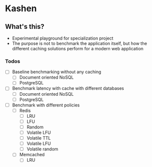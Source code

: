 # Kashen


## What's this?
- Experimental playground for specialization project
- The purpose is not to benchmark the application itself, but how the different caching solutions perform for a modern web application

### Todos
- [ ] Baseline benchmarking without any caching
  - [ ] Document oriented NoSQL
  - [ ] PostgreSQL
- [ ] Benchmark latency with cache with different databases
  - [ ] Document oriented NoSQL
  - [ ] PostgreSQL
- [ ] Benchmark with different policies
  - [ ] Redis
    - [ ] LRU
    - [ ] LFU
    - [ ] Random
    - [ ] Volatile LFU
    - [ ] Volatile TTL
    - [ ] Volatile LFU
    - [ ] Volatile random
  - [ ] Memcached
    - [ ] LRU
